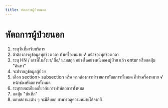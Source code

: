 ```yaml
---
title: หัตถการผู้ป่วยนอก 
---
```


# หัตถการผู้ป่วยนอก

1. ระบุวันที่มารับบริการ 
2. ถ้าต้องการดูข้อมูลทุกช่วงเวลา ทำเครื่องหมาย √ หน้าช่องทุกช่วงเวลา
3. ระบุ HN / เลขที่ใบสั่งยา/ ชื่อ/ นามสกุล อย่างใดอย่างหนึ่งของผู้ป่วย แล้ว enter หรือกดปุ่ม "ค้นหา"
4. จะปรากฏข้อมูลผู้ป่วย
5. เลือก section> subsection หรือ หากต้องการทำรายการหัตถการทั้งหมด ก็ทำเครื่องหมาย √ หน้าช่องหัตถการทั้งหมด
6. ระบุรายละเอียดเกี่ยวกับการทำหัตถการทั้งหมด
7. กดปุ่ม "บันทึก"
8. แถบสถานะต่าง ๆ จะมีสีบอก สามารถดูความหมายได้จากสี